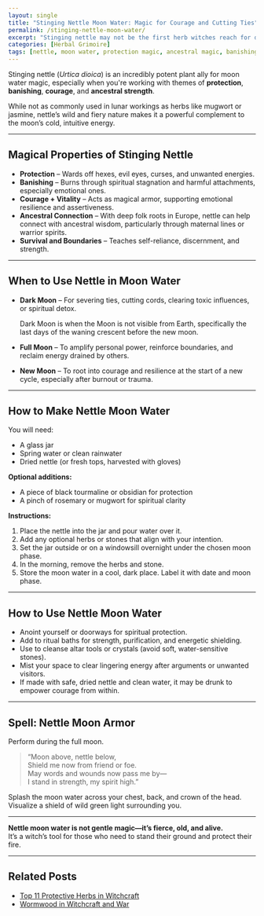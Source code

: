 ```yaml
---
layout: single
title: "Stinging Nettle Moon Water: Magic for Courage and Cutting Ties"
permalink: /stinging-nettle-moon-water/
excerpt: "Stinging nettle may not be the first herb witches reach for during moon rituals, but its fiery, protective strength pairs beautifully with lunar magic. Learn how to make and use nettle moon water for banishing, courage, and ancestral power."
categories: [Herbal Grimoire]
tags: [nettle, moon water, protection magic, ancestral magic, banishing, folk magic, herbal rituals]
---
```



Stinging nettle (*Urtica dioica*) is an incredibly potent plant ally for moon water magic, especially when you're working with themes of **protection**, **banishing**, **courage**, and **ancestral strength**. 

While not as commonly used in lunar workings as herbs like mugwort or jasmine, nettle’s wild and fiery nature makes it a powerful complement to the moon’s cold, intuitive energy.

---

## Magical Properties of Stinging Nettle

- **Protection** – Wards off hexes, evil eyes, curses, and unwanted energies.  
- **Banishing** – Burns through spiritual stagnation and harmful attachments, especially emotional ones. 
- **Courage + Vitality** – Acts as magical armor, supporting emotional resilience and assertiveness.  
- **Ancestral Connection** – With deep folk roots in Europe, nettle can help connect with ancestral wisdom, particularly through maternal lines or warrior spirits.  
- **Survival and Boundaries** – Teaches self-reliance, discernment, and strength.

---

## When to Use Nettle in Moon Water

- **Dark Moon** – For severing ties, cutting cords, clearing toxic influences, or spiritual detox.

  Dark Moon is when the Moon is not visible from Earth, specifically the last days of the waning crescent before the new moon.
- **Full Moon** – To amplify personal power, reinforce boundaries, and reclaim energy drained by others.  
- **New Moon** – To root into courage and resilience at the start of a new cycle, especially after burnout or trauma.

---

## How to Make Nettle Moon Water

You will need:

- A glass jar  
- Spring water or clean rainwater  
- Dried nettle (or fresh tops, harvested with gloves)  

**Optional additions:**

- A piece of black tourmaline or obsidian for protection  
- A pinch of rosemary or mugwort for spiritual clarity

**Instructions:**

1. Place the nettle into the jar and pour water over it.  
2. Add any optional herbs or stones that align with your intention.  
3. Set the jar outside or on a windowsill overnight under the chosen moon phase.  
4. In the morning, remove the herbs and stone.  
5. Store the moon water in a cool, dark place. Label it with date and moon phase.

---

## How to Use Nettle Moon Water

- Anoint yourself or doorways for spiritual protection.  
- Add to ritual baths for strength, purification, and energetic shielding.  
- Use to cleanse altar tools or crystals (avoid soft, water-sensitive stones).  
- Mist your space to clear lingering energy after arguments or unwanted visitors.  
- If made with safe, dried nettle and clean water, it may be drunk to empower courage from within.

---

## Spell: Nettle Moon Armor

Perform during the full moon.

> “Moon above, nettle below,  
> Shield me now from friend or foe.  
> May words and wounds now pass me by—  
> I stand in strength, my spirit high.”

Splash the moon water across your chest, back, and crown of the head. Visualize a shield of wild green light surrounding you.

---

**Nettle moon water is not gentle magic—it’s fierce, old, and alive.**  
It’s a witch’s tool for those who need to stand their ground and protect their fire.

---

## Related Posts

- [Top 11 Protective Herbs in Witchcraft](/top-protective-herbs-witchcraft/)  
- [Wormwood in Witchcraft and War](/wormwood-witchcraft-war/)
